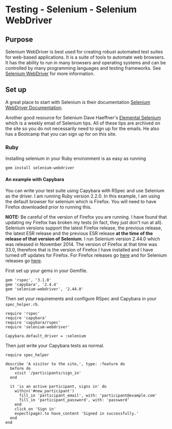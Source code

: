 # Testing - Selenium - Selenium WebDriver

## Purpose

Selenium WebDriver is best used for creating robust automated test suites for
web-based applications. It is a suite of tools to automate web browsers. It has
the ability to run in many browsers and operating systems and can be controlled
by many programming languages and testing frameworks. See
[Selenium WebDriver](http://www.seleniumhq.org/projects/webdriver) for more
information.

## Set up

A great place to start with Selenium is their documentation
[Selenium WebDriver Documentation](http://docs.seleniumhq.org/docs/03_webdriver.jsp).

Another good resource for Selenium Dave Haeffner's
[Elemental Selenium](http://elementalselenium.com) which is a weekly email of
Selenium tips. All of these tips are archived on the site so you do not
necessarily need to sign up for the emails. He also has a Bootcamp that you can
sign up for on this site.

### Ruby

Installing selenium in your Ruby environment is as easy as running

```
gem install selenium-webdriver
```

#### An example with Capybara

You can write your test suite using Capybara with RSpec and use Selenium as the
driver. I am running Ruby version 2.2.0. In this example, I am using the default
browser for selenium which is Firefox. You will need to have Firefox downloaded
prior to running this.

**NOTE:** Be careful of the version of Firefox you are running. I have found
that updating my Firefox has broken my tests (in fact, they just don't run at
all). Selenium versions support the latest Firefox release, the previous
release, the latest ESR release and the previous ESR release **at the time of
the release of that version of Selenium**. I run Selenium version 2.44.0 which
was released in November 2014. The version of Firefox at that time was 33.0,
therefore that is the version of Firefox I have installed and I have turned off
updates for Firefox. For Firefox releases go
[here](https://ftp.mozilla.org/pub/mozilla.org/firefox/releases/)
and for Selenium releases go
[here](https://rubygems.org/gems/selenium-webdriver/versions).

First set up your gems in your Gemfile.

```
gem 'rspec', '3.1.0'
gem 'capybara', '2.4.4'
gem 'selenium-webdriver', '2.44.0'
```

Then set your requirements and configure RSpec and Capybara in your
`spec_helper.rb`.

```
require 'rspec'
require 'capybara'
require 'capybara/rspec'
require 'selenium-webdriver'
```

```
Capybara.default_driver = :selenium
```

Then just write your Capybara tests as normal.

```
require spec_helper

describe 'A visitor to the site,', type: :feature do
  before do
    visit '/participants/sign_in'
  end

  it 'is an active participant, signs in' do
    within('#new_participant')
      fill_in 'participant_email', with: 'participant@example.com'
      fill_in 'participant_password', with: 'password'
    end
    click_on 'Sign in'
    expect(page).to have_content 'Signed in successfully.'
  end
end
```